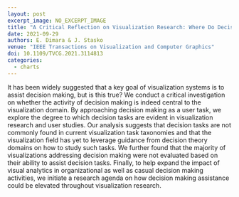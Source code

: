```yaml
---
layout: post
excerpt_image: NO_EXCERPT_IMAGE
title: "A Critical Reflection on Visualization Research: Where Do Decision Making Tasks Hide?"
date: 2021-09-29
authors: E. Dimara & J. Stasko
venue: "IEEE Transactions on Visualization and Computer Graphics"
doi: 10.1109/TVCG.2021.3114813
categories:
  - charts
---
```

It has been widely suggested that a key goal of visualization systems is to assist decision making, but is this true? We conduct a critical investigation on whether the activity of decision making is indeed central to the visualization domain. By approaching decision making as a user task, we explore the degree to which decision tasks are evident in visualization research and user studies. Our analysis suggests that decision tasks are not commonly found in current visualization task taxonomies and that the visualization field has yet to leverage guidance from decision theory domains on how to study such tasks. We further found that the majority of visualizations addressing decision making were not evaluated based on their ability to assist decision tasks. Finally, to help expand the impact of visual analytics in organizational as well as casual decision making activities, we initiate a research agenda on how decision making assistance could be elevated throughout visualization research.
